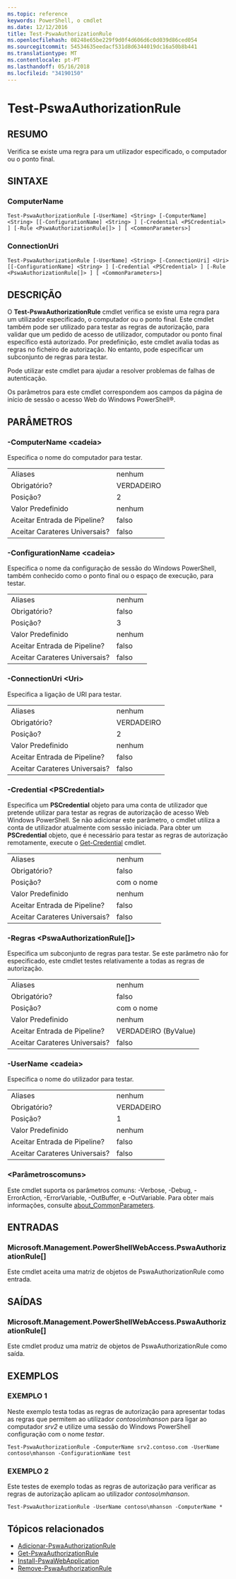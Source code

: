 ```yaml
---
ms.topic: reference
keywords: PowerShell, o cmdlet
ms.date: 12/12/2016
title: Test-PswaAuthorizationRule
ms.openlocfilehash: 08248e65be229f9d0f4d606d6c0d039d86ced054
ms.sourcegitcommit: 54534635eedacf531d8d6344019dc16a50b8b441
ms.translationtype: MT
ms.contentlocale: pt-PT
ms.lasthandoff: 05/16/2018
ms.locfileid: "34190150"
---
```

# <a name="test-pswaauthorizationrule"></a>Test-PswaAuthorizationRule

## <a name="synopsis"></a>RESUMO

Verifica se existe uma regra para um utilizador especificado, o computador ou o ponto final.

## <a name="syntax"></a>SINTAXE

### <a name="computername"></a>ComputerName
```
Test-PswaAuthorizationRule [-UserName] <String> [-ComputerName] <String> [[-ConfigurationName] <String> ] [-Credential <PSCredential> ] [-Rule <PswaAuthorizationRule[]> ] [ <CommonParameters>]
```

### <a name="connectionuri"></a>ConnectionUri
```
Test-PswaAuthorizationRule [-UserName] <String> [-ConnectionUri] <Uri> [[-ConfigurationName] <String> ] [-Credential <PSCredential> ] [-Rule <PswaAuthorizationRule[]> ] [ <CommonParameters>]
```

## <a name="description"></a>DESCRIÇÃO

O **Test-PswaAuthorizationRule** cmdlet verifica se existe uma regra para um utilizador especificado, o computador ou o ponto final.
Este cmdlet também pode ser utilizado para testar as regras de autorização, para validar que um pedido de acesso de utilizador, computador ou ponto final específico está autorizado.
Por predefinição, este cmdlet avalia todas as regras no ficheiro de autorização.
No entanto, pode especificar um subconjunto de regras para testar.

Pode utilizar este cmdlet para ajudar a resolver problemas de falhas de autenticação.

Os parâmetros para este cmdlet correspondem aos campos da página de início de sessão o acesso Web do Windows PowerShell®.

## <a name="parameters"></a>PARÂMETROS

### <a name="-computername-ltstringgt"></a>-ComputerName &lt;cadeia&gt;

Especifica o nome do computador para testar.

|||
|-|-|
| Aliases                              | nenhum                                 |
| Obrigatório?                            | VERDADEIRO                                 |
| Posição?                            | 2                                    |
| Valor Predefinido                        | nenhum                                 |
| Aceitar Entrada de Pipeline?               | falso                                |
| Aceitar Carateres Universais?          | falso                                |

### <a name="-configurationname-ltstringgt"></a>-ConfigurationName &lt;cadeia&gt;

Especifica o nome da configuração de sessão do Windows PowerShell, também conhecido como o ponto final ou o espaço de execução, para testar.

|||
|-|-|
| Aliases                              | nenhum                                 |
| Obrigatório?                            | falso                                |
| Posição?                            | 3                                    |
| Valor Predefinido                        | nenhum                                 |
| Aceitar Entrada de Pipeline?               | falso                                |
| Aceitar Carateres Universais?          | falso                                |

### <a name="-connectionuri-lturigt"></a>-ConnectionUri &lt;Uri&gt;

Especifica a ligação de URI para testar.

|||
|-|-|
| Aliases                              | nenhum                                 |
| Obrigatório?                            | VERDADEIRO                                 |
| Posição?                            | 2                                    |
| Valor Predefinido                        | nenhum                                 |
| Aceitar Entrada de Pipeline?               | falso                                |
| Aceitar Carateres Universais?          | falso                                |

### <a name="-credential-ltpscredentialgt"></a>-Credential &lt;PSCredential&gt;

Especifica um **PSCredential** objeto para uma conta de utilizador que pretende utilizar para testar as regras de autorização de acesso Web Windows PowerShell. Se não adicionar este parâmetro, o cmdlet utiliza a conta de utilizador atualmente com sessão iniciada. Para obter um **PSCredential** objeto, que é necessário para testar as regras de autorização remotamente, execute o [Get-Credential](http://go.microsoft.com/fwlink/?LinkID=293936) cmdlet.

|||
|-|-|
| Aliases                              | nenhum                                 |
| Obrigatório?                            | falso                                |
| Posição?                            | com o nome                                |
| Valor Predefinido                        | nenhum                                 |
| Aceitar Entrada de Pipeline?               | falso                                |
| Aceitar Carateres Universais?          | falso                                |

### <a name="-rule-ltpswaauthorizationrulegt"></a>-Regras &lt;PswaAuthorizationRule\[\]&gt;

Especifica um subconjunto de regras para testar. Se este parâmetro não for especificado, este cmdlet testes relativamente a todas as regras de autorização.

|||
|-|-|
| Aliases                              | nenhum                                 |
| Obrigatório?                            | falso                                |
| Posição?                            | com o nome                                |
| Valor Predefinido                        | nenhum                                 |
| Aceitar Entrada de Pipeline?               | VERDADEIRO (ByValue)                       |
| Aceitar Carateres Universais?          | falso                                |

### <a name="-username-ltstringgt"></a>-UserName &lt;cadeia&gt;

Especifica o nome do utilizador para testar.

|||
|-|-|
| Aliases                              | nenhum                                 |
| Obrigatório?                            | VERDADEIRO                                 |
| Posição?                            | 1                                    |
| Valor Predefinido                        | nenhum                                 |
| Aceitar Entrada de Pipeline?               | falso                                |
| Aceitar Carateres Universais?          | falso                                |

### <a name="ltcommonparametersgt"></a>&lt;Parâmetroscomuns&gt;

Este cmdlet suporta os parâmetros comuns: -Verbose, -Debug, -ErrorAction, -ErrorVariable, -OutBuffer, e -OutVariable.
Para obter mais informações, consulte [about_CommonParameters](http://go.microsoft.com/fwlink/p/?LinkID=113216).

## <a name="inputs"></a>ENTRADAS

### <a name="microsoftmanagementpowershellwebaccesspswaauthorizationrule"></a>Microsoft.Management.PowerShellWebAccess.PswaAuthorizationRule\[\]

Este cmdlet aceita uma matriz de objetos de PswaAuthorizationRule como entrada.

## <a name="outputs"></a>SAÍDAS

### <a name="microsoftmanagementpowershellwebaccesspswaauthorizationrule"></a>Microsoft.Management.PowerShellWebAccess.PswaAuthorizationRule\[\]

Este cmdlet produz uma matriz de objetos de PswaAuthorizationRule como saída.

## <a name="examples"></a>EXEMPLOS

### <a name="example-1"></a>EXEMPLO 1

Neste exemplo testa todas as regras de autorização para apresentar todas as regras que permitem ao utilizador *contoso\\mhanson* para ligar ao computador *srv2* e utilize uma sessão do Windows PowerShell configuração com o nome *testar*.

```
Test-PswaAuthorizationRule -ComputerName srv2.contoso.com -UserName contoso\mhanson -ConfigurationName test
```

### <a name="example-2"></a>EXEMPLO 2

Este testes de exemplo todas as regras de autorização para verificar as regras de autorização aplicam ao utilizador *contoso\\mhanson*.

```
Test-PswaAuthorizationRule -UserName contoso\mhanson -ComputerName *
```

## <a name="related-topics"></a>Tópicos relacionados

- [Adicionar-PswaAuthorizationRule](add-pswaauthorizationrule.md)
- [Get-PswaAuthorizationRule](get-pswaauthorizationrule.md)
- [Install-PswaWebApplication](install-pswawebapplication.md)
- [Remove-PswaAuthorizationRule](remove-pswaauthorizationrule.md)